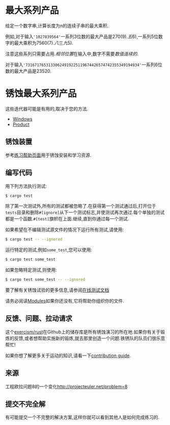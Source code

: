 # 最大系列产品

给定一个数字串,计算长度为n的连续子串的最大乘积.

例如,对于输入`'1027839564'`一系列3位数的最大产品是270(9).*五*6),一系列5位数字的最大乘积为7560(7).*八*三*九*5).

注意这些系列只需要占用.*相邻位置*在输入中,数字不需要*数值连续的*.

对于输入`'73167176531330624919225119674426574742355349194934'`一系列6位数的最大产品是23520.

# 锈蚀最大系列产品

这些迭代器可能是有用的,取决于您的方法.

-   [Windows](https://doc.rust-lang.org/std/primitive.slice.html#method.windows)
-   [Product](https://doc.rust-lang.org/std/iter/trait.Iterator.html#method.product)

## 锈蚀装置

参考[练习帮助页面][help-page]用于锈蚀安装和学习资源.

## 编写代码

用下列方法执行测试:

```bash
$ cargo test
```

除了第一次测试外,所有的测试都被忽略了.在获得第一个测试通过后,打开位于`tests`目录和删除`#[ignore]`从下一个测试标志,并使测试再次通过.每个单独的测试都是一个函数.`#[test]`旗帜在上面.继续,直到你通过每一个测试.

如果希望在不编辑测试源文件的情况下运行所有测试,请使用:

```bash
$ cargo test -- --ignored
```

运行特定的测试,例如`some_test`,您可以使用:

```bash
$ cargo test some_test
```

如果忽略特定测试,则使用:

```bash
$ cargo test some_test -- --ignored
```

要了解有关锈蚀试验的更多信息,请参阅[在线测试文档][rust-tests]

请务必阅读[Modules](https://doc.rust-lang.org/book/2018-edition/ch07-00-modules.html)如果你还没有,它将帮助你组织你的文件.

## 反馈、问题、拉动请求

这个[exercism/rust](https://github.com/exercism/rust)在Github上的储存库是所有锈蚀演习的所在地.如果你有关于锻炼的反馈,或者想帮助实施新的锻炼,就去那里创造一个问题.铁锈队的队员们很乐意帮忙!

如果你想了解更多关于运动的知识,请看一下[contribution guide](https://github.com/exercism/docs/blob/master/contributing-to-language-tracks/README.md).

[help-page]: https://exercism.io/tracks/rust/learning

[modules]: https://doc.rust-lang.org/book/2018-edition/ch07-00-modules.html

[cargo]: https://doc.rust-lang.org/book/2018-edition/ch14-00-more-about-cargo.html

[rust-tests]: https://doc.rust-lang.org/book/2018-edition/ch11-02-running-tests.html

## 来源

工程欧拉问题8的一个变化<http://projecteuler.net/problem=8>

## 提交不完全解

有可能提交一个不完整的解决方案,这样你就可以看到其他人是如何完成练习的.
